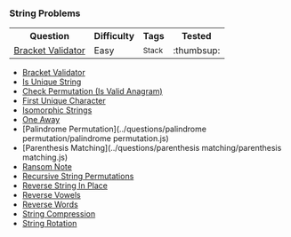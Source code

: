 
### String Problems

<table>
  <!-- header -->
  <tr>
    <th>Question</th>
    <th>Difficulty</th>
    <th>Tags</th>
    <th>Tested</th>
  </tr>

  <!-- entries -->
  <tr>
    <td><a href="../questions/bracket_validator/bracket_validator.js">Bracket Validator</a></td>
    <td>Easy</td>
    <td><small>Stack</small></td>
    <td>:thumbsup:</td>
  </tr>

</table>

* [Bracket Validator](../questions/bracket_validator/bracket_validator.js)
* [Is Unique String](../questions/is_unique/is_unique.js)
* [Check Permutation (Is Valid Anagram)](../questions/check_permutation/check_permutation.js)
* [First Unique Character](../questions/first_unique_character/first_unique_character.js)
* [Isomorphic Strings](../questions/isomorphic_strings/isomorphic_strings.js)
* [One Away](../questions/one_away/one_away.js)
* [Palindrome Permutation](../questions/palindrome permutation/palindrome permutation.js)
* [Parenthesis Matching](../questions/parenthesis matching/parenthesis matching.js)
* [Ransom Note](../questions/ransom_note/ransom_note.js)
* [Recursive String Permutations](../questions/recursive_string_permutations/recursive_string_permutations.js)
* [Reverse String In Place](../questions/reverse_string_in_place/reverse_string_in_place.js)
* [Reverse Vowels](../questions/reverse_vowels/reverse_vowels.js)
* [Reverse Words](../questions/reverse_words/reverse_words.js)
* [String Compression](../questions/string_compression/string_compression.js)
* [String Rotation](../questions/string_rotation/string_rotation.js)